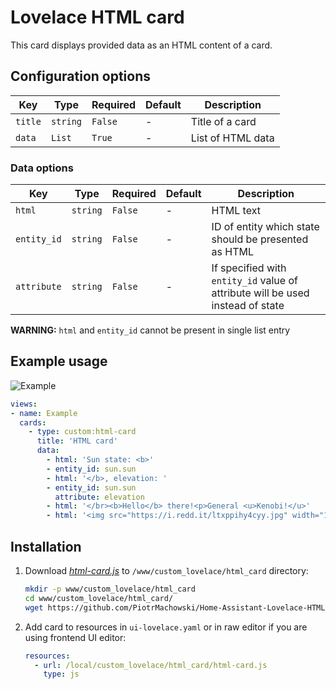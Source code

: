 # Lovelace HTML card

This card displays provided data as an HTML content of a card.

## Configuration options

| Key | Type | Required | Default | Description |
| --- | --- | --- | --- | --- |
| `title` | `string` | `False` | - | Title of a card |
| `data` | `List` | `True` | - | List of HTML data |

### Data options

| Key | Type | Required | Default | Description |
| --- | --- | --- | --- | --- |
| `html` | `string` | `False` | - | HTML text |
| `entity_id` | `string` | `False` | - | ID of entity which state should be presented as HTML |
| `attribute` | `string` | `False` | - | If specified with `entity_id` value of attribute will be used instead of state |

**WARNING:** `html` and `entity_id` cannot be present in single list entry

## Example usage

![Example](https://github.com/PiotrMachowski/Home-Assistant-Lovelace-Xiaomi-Vacuum-Map-card/raw/master/example.jpg)


```yaml
views:
- name: Example
  cards:
    - type: custom:html-card
      title: 'HTML card'
      data:
        - html: 'Sun state: <b>'
        - entity_id: sun.sun
        - html: '</b>, elevation: '
        - entity_id: sun.sun
          attribute: elevation
        - html: '</br><b>Hello</b> there!<p>General <u>Kenobi!</u>'
        - html: '<img src="https://i.redd.it/ltxppihy4cyy.jpg" width="100%" />'
```

## Installation
1. Download [*html-card.js*](https://github.com/PiotrMachowski/Home-Assistant-Lovelace-Xiaomi-Vacuum-Map-card/raw/master/xiaomi-vacuum-map-card.js) to `/www/custom_lovelace/html_card` directory:
    ```bash
    mkdir -p www/custom_lovelace/html_card
    cd www/custom_lovelace/html_card/
    wget https://github.com/PiotrMachowski/Home-Assistant-Lovelace-HTML-card/raw/master/html-card.js
    ```
2. Add card to resources in `ui-lovelace.yaml` or in raw editor if you are using frontend UI editor:
    ```yaml
    resources:
      - url: /local/custom_lovelace/html_card/html-card.js
        type: js
    ```
